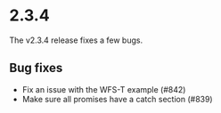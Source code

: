# 2.3.4

The v2.3.4 release fixes a few bugs.

## Bug fixes

 * Fix an issue with the WFS-T example (#842)
 * Make sure all promises have a catch section (#839)
